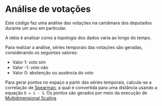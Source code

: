 # Análise de votações

Este código faz uma análise das votações na camâmara dos deputados durante um ano em particular.

A idéia é analisar como a topologia dos dados varia ao longo do tempo.

Para realizar a análise, séries temporais das votações são geradas, considerando os seguintes valores:

* Valor  1: voto sim
* Valor -1: voto não
* Valor  0: abstenção ou ausência do voto

Para gerar pontos no espaço a partir das séries temporais, calcula-se a correlação de [Spearman](https://en.wikipedia.org/wiki/Spearman%27s_rank_correlation_coefficient), a qual é convertida para uma distância usando a equação `D = 1 - S`. Os pontos são gerados por meio da execução de [Multidimensional Scaling](https://en.wikipedia.org/wiki/Multidimensional_scaling).


